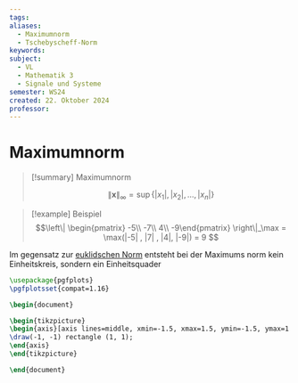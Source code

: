 ```yaml
---
tags: 
aliases:
  - Maximumnorm
  - Tschebyscheff-Norm
keywords: 
subject:
  - VL
  - Mathematik 3
  - Signale und Systeme
semester: WS24
created: 22. Oktober 2024
professor:
---
```

 

# Maximumnorm


 > [!summary] Maximumnorm
> 
> $$
> \|\mathbf{x}\|_{\infty}=\sup \left\{\left|x_1\right|,\left|x_2\right|, \ldots,\left|x_n\right|\right\}
> $$

>[!example] Beispiel
> $$\left\| \begin{pmatrix} -5\\ -7\\ 4\\ -9\end{pmatrix} \right\|_\max = \max(|-5| , |7| , |4|, |-9|) = 9 $$


Im gegensatz zur [euklidschen Norm](Mathematik/Algebra/Norm.md) entsteht bei der Maximums norm kein Einheitskreis, sondern ein Einheitsquader

```tikz
\usepackage{pgfplots}
\pgfplotsset{compat=1.16}

\begin{document}

\begin{tikzpicture}
\begin{axis}[axis lines=middle, xmin=-1.5, xmax=1.5, ymin=-1.5, ymax=1.5]
\draw(-1, -1) rectangle (1, 1);
\end{axis}
\end{tikzpicture}

\end{document} 
```
